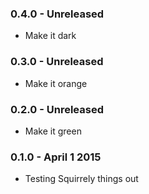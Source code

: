 ### 0.4.0 - Unreleased
* Make it dark

### 0.3.0 - Unreleased
* Make it orange

### 0.2.0 - Unreleased
* Make it green

### 0.1.0 - April 1 2015
* Testing Squirrely things out